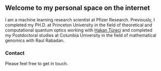 ## Welcome to my personal space on the internet

I am a machine learning research scientist at Pfizer Research. Previously, I completed my PH.D. at Princeton University in the field of theoretical
and computational quantum optics working with [Hakan Türeci](https://ece.princeton.edu/people/hakan-tureci) and completed my Postdoctoral studies at Columbia University in the field of mathematical genomics with
Raul Rabadan.

### Contact
Please feel free to get in touch. 
